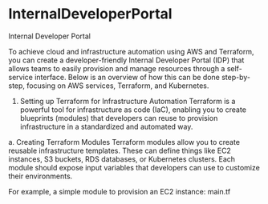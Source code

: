 # InternalDeveloperPortal
Internal Developer Portal

To achieve cloud and infrastructure automation using AWS and Terraform, you can create a developer-friendly Internal Developer Portal (IDP) that allows teams to easily provision and manage resources through a self-service interface. Below is an overview of how this can be done step-by-step, focusing on AWS services, Terraform, and Kubernetes.

1. Setting up Terraform for Infrastructure Automation
Terraform is a powerful tool for infrastructure as code (IaC), enabling you to create blueprints (modules) that developers can reuse to provision infrastructure in a standardized and automated way.

a. Creating Terraform Modules
Terraform modules allow you to create reusable infrastructure templates. These can define things like EC2 instances, S3 buckets, RDS databases, or Kubernetes clusters. Each module should expose input variables that developers can use to customize their environments.

For example, a simple module to provision an EC2 instance: main.tf
